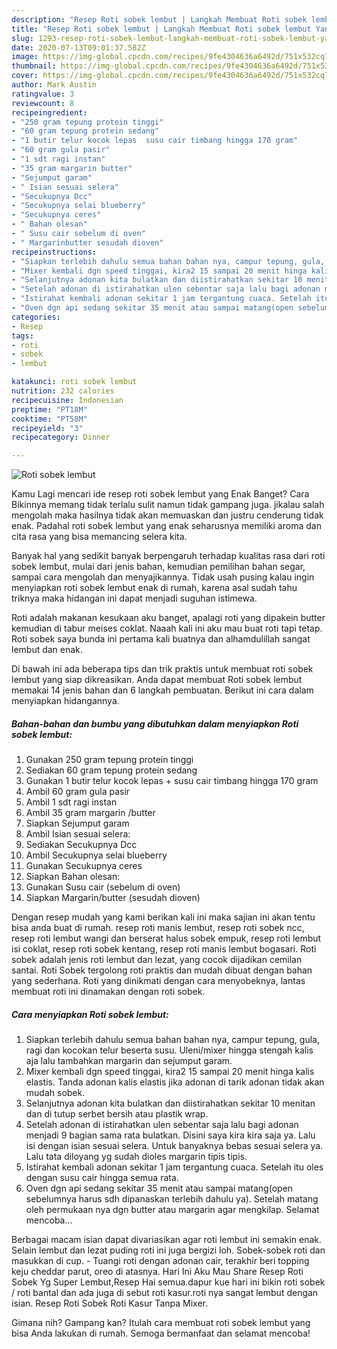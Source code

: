 ```yaml
---
description: "Resep Roti sobek lembut | Langkah Membuat Roti sobek lembut Yang Enak Dan Lezat"
title: "Resep Roti sobek lembut | Langkah Membuat Roti sobek lembut Yang Enak Dan Lezat"
slug: 1293-resep-roti-sobek-lembut-langkah-membuat-roti-sobek-lembut-yang-enak-dan-lezat
date: 2020-07-13T09:01:37.582Z
image: https://img-global.cpcdn.com/recipes/9fe4304636a6492d/751x532cq70/roti-sobek-lembut-foto-resep-utama.jpg
thumbnail: https://img-global.cpcdn.com/recipes/9fe4304636a6492d/751x532cq70/roti-sobek-lembut-foto-resep-utama.jpg
cover: https://img-global.cpcdn.com/recipes/9fe4304636a6492d/751x532cq70/roti-sobek-lembut-foto-resep-utama.jpg
author: Mark Austin
ratingvalue: 3
reviewcount: 8
recipeingredient:
- "250 gram tepung protein tinggi"
- "60 gram tepung protein sedang"
- "1 butir telur kocok lepas  susu cair timbang hingga 170 gram"
- "60 gram gula pasir"
- "1 sdt ragi instan"
- "35 gram margarin butter"
- "Sejumput garam"
- " Isian sesuai selera"
- "Secukupnya Dcc"
- "Secukupnya selai blueberry"
- "Secukupnya ceres"
- " Bahan olesan"
- " Susu cair sebelum di oven"
- " Margarinbutter sesudah dioven"
recipeinstructions:
- "Siapkan terlebih dahulu semua bahan bahan nya, campur tepung, gula, ragi dan kocokan telur beserta susu. Uleni/mixer hingga stengah kalis aja lalu tambahkan margarin dan sejumput garam."
- "Mixer kembali dgn speed tinggai, kira2 15 sampai 20 menit hinga kalis elastis. Tanda adonan kalis elastis jika adonan di tarik adonan tidak akan mudah sobek."
- "Selanjutnya adonan kita bulatkan dan diistirahatkan sekitar 10 menitan dan di tutup serbet bersih atau plastik wrap."
- "Setelah adonan di istirahatkan ulen sebentar saja lalu bagi adonan menjadi 9 bagian sama rata bulatkan. Disini saya kira kira saja ya. Lalu isi dengan isian sesuai selera. Untuk banyaknya bebas sesuai selera ya. Lalu tata diloyang yg sudah dioles margarin tipis tipis."
- "Istirahat kembali adonan sekitar 1 jam tergantung cuaca. Setelah itu oles dengan susu cair hingga semua rata."
- "Oven dgn api sedang sekitar 35 menit atau sampai matang(open sebelumnya harus sdh dipanaskan terlebih dahulu ya). Setelah matang oleh permukaan nya dgn butter atau margarin agar mengkilap. Selamat mencoba..."
categories:
- Resep
tags:
- roti
- sobek
- lembut

katakunci: roti sobek lembut 
nutrition: 232 calories
recipecuisine: Indonesian
preptime: "PT18M"
cooktime: "PT58M"
recipeyield: "3"
recipecategory: Dinner

---
```



![Roti sobek lembut](https://img-global.cpcdn.com/recipes/9fe4304636a6492d/751x532cq70/roti-sobek-lembut-foto-resep-utama.jpg)

Kamu Lagi mencari ide resep roti sobek lembut yang Enak Banget? Cara Bikinnya memang tidak terlalu sulit namun tidak gampang juga. jikalau salah mengolah maka hasilnya tidak akan memuaskan dan justru cenderung tidak enak. Padahal roti sobek lembut yang enak seharusnya memiliki aroma dan cita rasa yang bisa memancing selera kita.

Banyak hal yang sedikit banyak berpengaruh terhadap kualitas rasa dari roti sobek lembut, mulai dari jenis bahan, kemudian pemilihan bahan segar, sampai cara mengolah dan menyajikannya. Tidak usah pusing kalau ingin menyiapkan roti sobek lembut enak di rumah, karena asal sudah tahu triknya maka hidangan ini dapat menjadi suguhan istimewa.

Roti adalah makanan kesukaan aku banget, apalagi roti yang dipakein butter kemudian di tabur meises coklat. Naaah kali ini aku mau buat roti tapi tetap. Roti sobek saya bunda ini pertama kali buatnya dan alhamdulillah sangat lembut dan enak.


Di bawah ini ada beberapa tips dan trik praktis untuk membuat roti sobek lembut yang siap dikreasikan. Anda dapat membuat Roti sobek lembut memakai 14 jenis bahan dan 6 langkah pembuatan. Berikut ini cara dalam menyiapkan hidangannya.

<!--inarticleads1-->

##### Bahan-bahan dan bumbu yang dibutuhkan dalam menyiapkan Roti sobek lembut:

1. Gunakan 250 gram tepung protein tinggi
1. Sediakan 60 gram tepung protein sedang
1. Gunakan 1 butir telur kocok lepas + susu cair timbang hingga 170 gram
1. Ambil 60 gram gula pasir
1. Ambil 1 sdt ragi instan
1. Ambil 35 gram margarin /butter
1. Siapkan Sejumput garam
1. Ambil  Isian sesuai selera:
1. Sediakan Secukupnya Dcc
1. Ambil Secukupnya selai blueberry
1. Gunakan Secukupnya ceres
1. Siapkan  Bahan olesan:
1. Gunakan  Susu cair (sebelum di oven)
1. Siapkan  Margarin/butter (sesudah dioven)


Dengan resep mudah yang kami berikan kali ini maka sajian ini akan tentu bisa anda buat di rumah. resep roti manis lembut, resep roti sobek ncc, resep roti lembut wangi dan berserat halus sobek empuk, resep roti lembut isi coklat, resep roti sobek kentang, resep roti manis lembut bogasari. Roti sobek adalah jenis roti lembut dan lezat, yang cocok dijadikan cemilan santai. Roti Sobek tergolong roti praktis dan mudah dibuat dengan bahan yang sederhana. Roti yang dinikmati dengan cara menyobeknya, lantas membuat roti ini dinamakan dengan roti sobek. 

<!--inarticleads2-->

##### Cara menyiapkan Roti sobek lembut:

1. Siapkan terlebih dahulu semua bahan bahan nya, campur tepung, gula, ragi dan kocokan telur beserta susu. Uleni/mixer hingga stengah kalis aja lalu tambahkan margarin dan sejumput garam.
1. Mixer kembali dgn speed tinggai, kira2 15 sampai 20 menit hinga kalis elastis. Tanda adonan kalis elastis jika adonan di tarik adonan tidak akan mudah sobek.
1. Selanjutnya adonan kita bulatkan dan diistirahatkan sekitar 10 menitan dan di tutup serbet bersih atau plastik wrap.
1. Setelah adonan di istirahatkan ulen sebentar saja lalu bagi adonan menjadi 9 bagian sama rata bulatkan. Disini saya kira kira saja ya. Lalu isi dengan isian sesuai selera. Untuk banyaknya bebas sesuai selera ya. Lalu tata diloyang yg sudah dioles margarin tipis tipis.
1. Istirahat kembali adonan sekitar 1 jam tergantung cuaca. Setelah itu oles dengan susu cair hingga semua rata.
1. Oven dgn api sedang sekitar 35 menit atau sampai matang(open sebelumnya harus sdh dipanaskan terlebih dahulu ya). Setelah matang oleh permukaan nya dgn butter atau margarin agar mengkilap. Selamat mencoba...


Berbagai macam isian dapat divariasikan agar roti lembut ini semakin enak. Selain lembut dan lezat puding roti ini juga bergizi loh. Sobek-sobek roti dan masukkan di cup. - Tuangi roti dengan adonan cair, terakhir beri topping keju cheddar parut, oreo di atasnya. Hari Ini Aku Mau Share Resep Roti Sobek Yg Super Lembut,Resep Hai semua.dapur kue hari ini bikin roti sobek / roti bantal dan ada juga di sebut roti kasur.roti nya sangat lembut dengan isian. Resep Roti Sobek Roti Kasur Tanpa Mixer. 

Gimana nih? Gampang kan? Itulah cara membuat roti sobek lembut yang bisa Anda lakukan di rumah. Semoga bermanfaat dan selamat mencoba!
